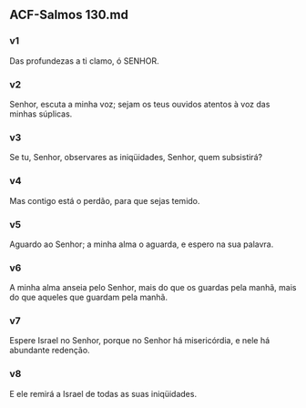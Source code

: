 ## ACF-Salmos 130.md
### v1
 Das profundezas a ti clamo, ó SENHOR.
### v2
 Senhor, escuta a minha voz; sejam os teus ouvidos atentos à voz das minhas súplicas.
### v3
 Se tu, Senhor, observares as iniqüidades, Senhor, quem subsistirá?
### v4
 Mas contigo está o perdão, para que sejas temido.
### v5
 Aguardo ao Senhor; a minha alma o aguarda, e espero na sua palavra.
### v6
 A minha alma anseia pelo Senhor, mais do que os guardas pela manhã, mais do que aqueles que guardam pela manhã.
### v7
 Espere Israel no Senhor, porque no Senhor há misericórdia, e nele há abundante redenção.
### v8
 E ele remirá a Israel de todas as suas iniqüidades.
